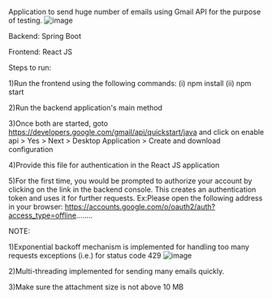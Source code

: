Application to send huge number of emails using Gmail API for the purpose of testing. 
![image](https://user-images.githubusercontent.com/40338749/111032669-648b9580-8433-11eb-8637-36f945fb1365.png)

Backend: Spring Boot

Frontend: React JS

Steps to run:

1)Run the frontend using the following commands:
  (i) npm install
  (ii) npm start
  
2)Run the backend application's main method

3)Once both are started, goto https://developers.google.com/gmail/api/quickstart/java and click on enable api > Yes > Next > Desktop Application > Create and download configuration

4)Provide this file for authentication in the React JS application

5)For the first time, you would be prompted to authorize your account by clicking on the link in the backend console. This creates an authentication token and uses it for further requests.
  Ex:Please open the following address in your browser:
  https://accounts.google.com/o/oauth2/auth?access_type=offline........

NOTE:

1)Exponential backoff mechanism is implemented for handling too many requests exceptions (i.e.) for status code 429
![image](https://user-images.githubusercontent.com/40338749/111032628-2b532580-8433-11eb-978a-69f89e888a98.png)

2)Multi-threading implemented for sending many emails quickly.

3)Make sure the attachment size is not above 10 MB


